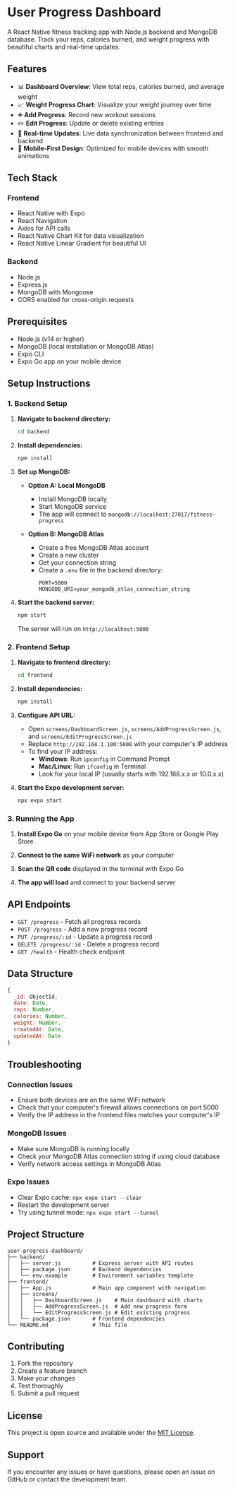 # User Progress Dashboard

A React Native fitness tracking app with Node.js backend and MongoDB database. Track your reps, calories burned, and weight progress with beautiful charts and real-time updates.

## Features

- 📊 **Dashboard Overview**: View total reps, calories burned, and average weight
- 📈 **Weight Progress Chart**: Visualize your weight journey over time
- ➕ **Add Progress**: Record new workout sessions
- ✏️ **Edit Progress**: Update or delete existing entries
- 🔄 **Real-time Updates**: Live data synchronization between frontend and backend
- 📱 **Mobile-First Design**: Optimized for mobile devices with smooth animations

## Tech Stack

### Frontend
- React Native with Expo
- React Navigation
- Axios for API calls
- React Native Chart Kit for data visualization
- React Native Linear Gradient for beautiful UI

### Backend
- Node.js
- Express.js
- MongoDB with Mongoose
- CORS enabled for cross-origin requests

## Prerequisites

- Node.js (v14 or higher)
- MongoDB (local installation or MongoDB Atlas)
- Expo CLI
- Expo Go app on your mobile device

## Setup Instructions

### 1. Backend Setup

1. **Navigate to backend directory:**
   ```bash
   cd backend
   ```

2. **Install dependencies:**
   ```bash
   npm install
   ```

3. **Set up MongoDB:**
   - **Option A: Local MongoDB**
     - Install MongoDB locally
     - Start MongoDB service
     - The app will connect to `mongodb://localhost:27017/fitness-progress`
   
   - **Option B: MongoDB Atlas**
     - Create a free MongoDB Atlas account
     - Create a new cluster
     - Get your connection string
     - Create a `.env` file in the backend directory:
       ```
       PORT=5000
       MONGODB_URI=your_mongodb_atlas_connection_string
       ```

4. **Start the backend server:**
   ```bash
   npm start
   ```
   
   The server will run on `http://localhost:5000`

### 2. Frontend Setup

1. **Navigate to frontend directory:**
   ```bash
   cd frontend
   ```

2. **Install dependencies:**
   ```bash
   npm install
   ```

3. **Configure API URL:**
   - Open `screens/DashboardScreen.js`, `screens/AddProgressScreen.js`, and `screens/EditProgressScreen.js`
   - Replace `http://192.168.1.100:5000` with your computer's IP address
   - To find your IP address:
     - **Windows**: Run `ipconfig` in Command Prompt
     - **Mac/Linux**: Run `ifconfig` in Terminal
     - Look for your local IP (usually starts with 192.168.x.x or 10.0.x.x)

4. **Start the Expo development server:**
   ```bash
   npx expo start
   ```

### 3. Running the App

1. **Install Expo Go** on your mobile device from App Store or Google Play Store

2. **Connect to the same WiFi network** as your computer

3. **Scan the QR code** displayed in the terminal with Expo Go

4. **The app will load** and connect to your backend server

## API Endpoints

- `GET /progress` - Fetch all progress records
- `POST /progress` - Add a new progress record
- `PUT /progress/:id` - Update a progress record
- `DELETE /progress/:id` - Delete a progress record
- `GET /health` - Health check endpoint

## Data Structure

```javascript
{
  _id: ObjectId,
  date: Date,
  reps: Number,
  calories: Number,
  weight: Number,
  createdAt: Date,
  updatedAt: Date
}
```

## Troubleshooting

### Connection Issues
- Ensure both devices are on the same WiFi network
- Check that your computer's firewall allows connections on port 5000
- Verify the IP address in the frontend files matches your computer's IP

### MongoDB Issues
- Make sure MongoDB is running locally
- Check your MongoDB Atlas connection string if using cloud database
- Verify network access settings in MongoDB Atlas

### Expo Issues
- Clear Expo cache: `npx expo start --clear`
- Restart the development server
- Try using tunnel mode: `npx expo start --tunnel`

## Project Structure

```
user-progress-dashboard/
├── backend/
│   ├── server.js          # Express server with API routes
│   ├── package.json       # Backend dependencies
│   └── env.example        # Environment variables template
├── frontend/
│   ├── App.js             # Main app component with navigation
│   ├── screens/
│   │   ├── DashboardScreen.js    # Main dashboard with charts
│   │   ├── AddProgressScreen.js  # Add new progress form
│   │   └── EditProgressScreen.js # Edit existing progress
│   └── package.json       # Frontend dependencies
└── README.md              # This file
```

## Contributing

1. Fork the repository
2. Create a feature branch
3. Make your changes
4. Test thoroughly
5. Submit a pull request

## License

This project is open source and available under the [MIT License](LICENSE).

## Support

If you encounter any issues or have questions, please open an issue on GitHub or contact the development team. 
